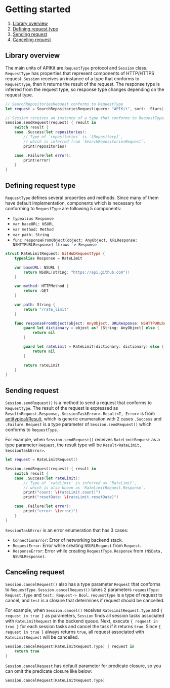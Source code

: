 # Getting started

1. [Library overview](#library-overview)
2. [Defining request type](#defining-request-type)
3. [Sending request](#sending-request)
4. [Canceling request](#canceling-request)

## Library overview

The main units of APIKit are `RequestType` protocol and `Session` class. `RequestType` has properties that represent components of HTTP/HTTPS request. `Session` receives an instance of a type that conforms to `RequestType`, then it returns the result of the request. The response type is inferred from the request type, so response type changes depending on the request type.

```swift
// SearchRepositoriesRequest conforms to RequestType
let request = SearchRepositoriesRequest(query: "APIKit", sort: .Stars)

// Session receives an instance of a type that conforms to RequestType.
Session.sendRequest(request) { result in
    switch result {
    case .Success(let repositories):
        // Type of `repositories` is `[Repository]`,
        // which is inferred from `SearchRepositoriesRequest`.
        print(repositories)

    case .Failure(let error):
        print(error)
    }
}
```

## Defining request type

`RequestType` defines several properties and methods. Since many of them have default implementation, components which is necessary for conforming to `RequestType` are following 5 components:

- `typealias Response`
- `var baseURL: NSURL`
- `var method: Method`
- `var path: String`
- `func responseFromObject(object: AnyObject, URLResponse: NSHTTPURLResponse) throws -> Response`

```swift
struct RateLimitRequest: GitHubRequestType {
    typealias Response = RateLimit

    var baseURL: NSURL {
        return NSURL(string: "https://api.github.com")!
    }

    var method: HTTPMethod {
        return .GET
    }

    var path: String {
        return "/rate_limit"
    }

    func responseFromObject(object: AnyObject, URLResponse: NSHTTPURLResponse) -> Response? {
        guard let dictionary = object as? [String: AnyObject] else {
            return nil
        }

        guard let rateLimit = RateLimit(dictionary: dictionary) else {
            return nil
        }

        return rateLimit
    }
}
```

## Sending request

`Session.sendRequest()` is a method to send a request that conforms to `RequestType`. The result of the request is expressed as `Result<Request.Response, SessionTaskError>`. `Result<T, Error>` is from [antitypical/Result](https://github.com/antitypical/Result), which is generic enumeration with 2 cases `.Success` and `.Failure`. `Request` is a type parameter of `Session.sendRequest()` which conforms to `RequestType`.

For example, when `Session.sendRequest()` receives `RateLimitRequest` as a type parameter `Request`, the result type will be `Result<RateLimit, SessionTaskError>`.

```swift
let request = RateLimitRequest()

Session.sendRequest(request) { result in
    switch result {
    case .Success(let rateLimit):
        // Type of `rateLimit` is inferred as `RateLimit`,
        // which is also known as `RateLimitRequest.Response`.
        print("count: \(rateLimit.count)")
        print("resetDate: \(rateLimit.resetDate)")

    case .Failure(let error):
        print("error: \(error)")
    }
}
```

`SessionTaskError` is an error enumeration that has 3 cases:

- `ConnectionError`: Error of networking backend stack.
- `RequestError`: Error while creating `NSURLRequest` from `Request`.
- `ResponseError`: Error while creating `RequestType.Response` from `(NSData, NSURLResponse)`.

## Canceling request

`Session.cancelRequest()` also has a type parameter `Request` that conforms to `RequestType`. `Session.cancelRequest()` takes 2 parameters `requestType: Request.Type` and `test: Request-> Bool`. `requestType` is a type of request to cancel, and `test` is a closure that determines if request should be cancelled.

For example, when `Session.cancel()` receives `RateLimitRequest.Type` and `{ request in true }` as parameters, `Session` finds all session tasks associated with `RateLimitRequest` in the backend queue. Next, execute `{ request in true }` for each session tasks and cancel the task if it returns `true`. Since `{ request in true }` always returns `true`, all request associated with `RateLimitRequest` will be cancelled.

```swift
Session.cancelRequest(RateLimitRequest.Type) { request in
    return true
}
```

`Session.cancelRequest` has default parameter for predicate closure, so you can omit the predicate closure like below:

```swift
Session.cancelRequest(RateLimitRequest.Type)
```
